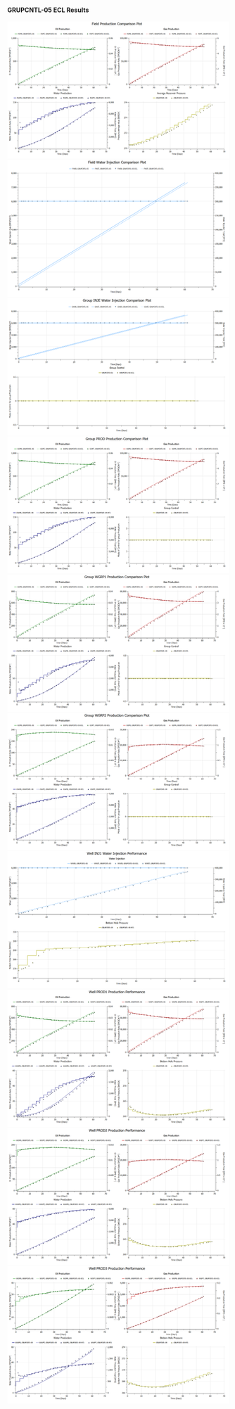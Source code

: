 #### GRUPCNTL-05 ECL Results

![](ECL/GRUPCNTL-05-Field_Production_Comparison_Plot.png)
![](ECL/GRUPCNTL-05-Field_Water_Injection_Comparison_Plot.png)
![](ECL/GRUPCNTL-05-Group_INJE_Water_Injection_Comparison_Plot.png)
![](ECL/GRUPCNTL-05-Group_PROD_Production_Comparison_Plot.png)
![](ECL/GRUPCNTL-05-Group_WGRP1_Production_Comparison_Plot.png)
![](ECL/GRUPCNTL-05-Group_WGRP2_Production_Comparison_Plot.png)
![](ECL/GRUPCNTL-05-Well_INJ1_Water_Injection_Performance.png)
![](ECL/GRUPCNTL-05-Well_PROD1_Production_Performance.png)
![](ECL/GRUPCNTL-05-Well_PROD2_Production_Performance.png)
![](ECL/GRUPCNTL-05-Well_PROD3_Production_Performance.png)
